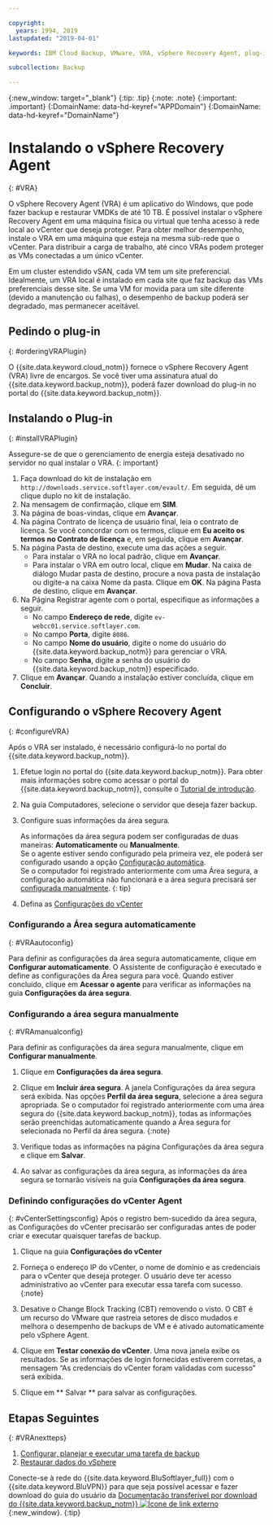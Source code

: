 ```yaml
---

copyright:
  years: 1994, 2019
lastupdated: "2019-04-01"

keywords: IBM Cloud Backup, VMware, VRA, vSphere Recovery Agent, plug-in, plugin, EVault, Carbonite, vSphere

subcollection: Backup

---
```

{:new_window: target="_blank"}
{:tip: .tip}
{:note: .note}
{:important: .important}
{:DomainName: data-hd-keyref="APPDomain"}
{:DomainName: data-hd-keyref="DomainName"}

# Instalando o vSphere Recovery Agent
{: #VRA}

O vSphere Recovery Agent (VRA) é um aplicativo do Windows, que pode fazer backup e restaurar VMDKs de até 10 TB. É possível instalar o vSphere Recovery Agent em uma máquina física ou virtual que tenha acesso à rede local ao vCenter que deseja proteger. Para obter melhor desempenho, instale o VRA em uma máquina que esteja na mesma sub-rede que o vCenter. Para distribuir a carga de trabalho, até cinco VRAs podem proteger as VMs conectadas a um único vCenter.

Em um cluster estendido vSAN, cada VM tem um site preferencial. Idealmente, um VRA local é instalado em cada site que faz backup das VMs preferenciais desse site. Se uma VM for movida para um site diferente (devido a manutenção ou falhas), o desempenho de backup poderá ser degradado, mas permanecer aceitável.


## Pedindo o plug-in
{: #orderingVRAPlugin}

O {{site.data.keyword.cloud_notm}} fornece o vSphere Recovery Agent (VRA) livre de encargos. Se você tiver uma assinatura atual do {{site.data.keyword.backup_notm}}, poderá fazer download do plug-in no portal do {{site.data.keyword.backup_notm}}.

## Instalando o Plug-in
{: #installVRAPlugin}

Assegure-se de que o gerenciamento de energia esteja desativado no servidor no qual instalar o VRA.
{: important}

1. Faça download do kit de instalação em `http://downloads.service.softlayer.com/evault/`. Em seguida, dê um clique duplo no kit de instalação.
2. Na mensagem de confirmação, clique em **SIM**.
3. Na página de boas-vindas, clique em **Avançar**.
4. Na página Contrato de licença de usuário final, leia o contrato de licença. Se você concordar com os termos, clique em **Eu aceito os termos no Contrato de licença** e, em seguida, clique em **Avançar**.
5. Na página Pasta de destino, execute uma das ações a seguir.
   * Para instalar o VRA no local padrão, clique em **Avançar**.
   * Para instalar o VRA em outro local, clique em **Mudar**. Na caixa de diálogo Mudar pasta de destino, procure a nova pasta de instalação ou digite-a na caixa Nome da pasta. Clique em **OK**. Na página Pasta de destino, clique em **Avançar**.
6. Na Página Registrar agente com o portal, especifique as informações a seguir.
   * No campo **Endereço de rede**, digite `ev-webcc01.service.softlayer.com`.
   * No campo **Porta**, digite `8086`.
   * No campo **Nome do usuário**, digite o nome do usuário do {{site.data.keyword.backup_notm}} para gerenciar o VRA.
   * No campo **Senha**, digite a senha do usuário do {{site.data.keyword.backup_notm}} especificado.
7.	Clique em **Avançar**. Quando a instalação estiver concluída, clique em **Concluir**.

## Configurando o vSphere Recovery Agent
{: #configureVRA}

Após o VRA ser instalado, é necessário configurá-lo no portal do {{site.data.keyword.backup_notm}}.

1. Efetue login no portal do {{site.data.keyword.backup_notm}}. Para obter mais informações sobre como acessar o portal do {{site.data.keyword.backup_notm}}, consulte o [Tutorial de introdução](/docs/infrastructure/Backup?topic=Backup-getting-started#accessingWebCC).
2. Na guia Computadores, selecione o servidor que deseja fazer backup.
3. Configure suas informações da área segura.

   As informações da área segura podem ser configuradas de duas maneiras: **Automaticamente** ou **Manualmente**.<br/>Se o agente estiver sendo configurado pela primeira vez, ele poderá ser configurado usando a opção [Configuração automática](#VRAautoconfig).<br/>Se o computador foi registrado anteriormente com uma Área segura, a configuração automática não funcionará e a área segura precisará ser [configurada manualmente](#VRAmanualconfig).
   {: tip}

4. Defina as [Configurações do vCenter](#vCenterSettingsconfig)   

### Configurando a Área segura automaticamente
{: #VRAautoconfig}

Para definir as configurações da área segura automaticamente, clique em **Configurar automaticamente**. O Assistente de configuração é executado e define as configurações da Área segura para você. Quando estiver concluído, clique em **Acessar o agente** para verificar as informações na guia **Configurações da área segura**.
 

### Configurando a área segura manualmente
{: #VRAmanualconfig}

Para definir as configurações da área segura manualmente, clique em **Configurar manualmente**.   
1. Clique em **Configurações da área segura**.
2. Clique em **Incluir área segura**. A janela Configurações da área segura será exibida. Nas opções **Perfil da área segura**, selecione a área segura apropriada.
   Se o computador foi registrado anteriormente com uma área segura do {{site.data.keyword.backup_notm}}, todas as informações serão preenchidas automaticamente quando a Área segura for selecionada no Perfil da área segura.
   {:note}

3. Verifique todas as informações na página Configurações da área segura e clique em **Salvar**.
4. Ao salvar as configurações da área segura, as informações da área segura se tornarão visíveis na guia **Configurações da área segura**.


### Definindo configurações do vCenter Agent
{: #vCenterSettingsconfig}
Após o registro bem-sucedido da área segura, as Configurações do vCenter precisarão ser configuradas antes de poder criar e executar quaisquer tarefas de backup.

1. Clique na guia **Configurações do vCenter**
2. Forneça o endereço IP do vCenter, o nome de domínio e as credenciais para o vCenter que deseja proteger.
   O usuário deve ter acesso administrativo ao vCenter para executar essa tarefa com sucesso.
   {:note}

3. Desative o Change Block Tracking (CBT) removendo o visto. O CBT é um recurso do VMware que rastreia setores de disco mudados e melhora o desempenho de backups de VM e é ativado automaticamente pelo vSphere Agent.
4. Clique em **Testar conexão do vCenter**. Uma nova janela exibe os resultados. Se as informações de login fornecidas estiverem corretas, a mensagem “As credenciais do vCenter foram validadas com sucesso” será exibida.
5. Clique em  ** Salvar **  para salvar as configurações.

## Etapas Seguintes
{: #VRAnextteps}
1. [Configurar, planejar e executar uma tarefa de backup](/docs/infrastructure/Backup?topic=Backup-ConfigureVRA)
2. [Restaurar dados do vSphere](/docs/infrastructure/Backup?topic=Backup-VRARestore#VRARestore)

Conecte-se à rede do {{site.data.keyword.BluSoftlayer_full}} com o {{site.data.keyword.BluVPN}} para que seja possível acessar e fazer download do guia do usuário da [Documentação transferível por download do {{site.data.keyword.backup_notm}} ![Ícone de link externo](../../icons/launch-glyph.svg "Ícone de link externo")](http://downloads.service.softlayer.com/evault/Documentation/){:new_window}.
{:tip}
